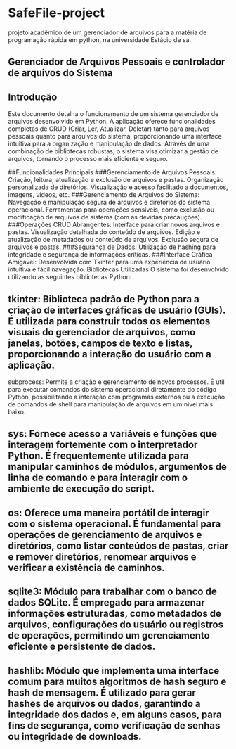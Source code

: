 # SafeFile-project
projeto acadêmico de um gerenciador de arquivos para a matéria de programação rápida em python, na universidade Estácio de sá.
## Gerenciador de Arquivos Pessoais e controlador de arquivos do Sistema
## Introdução
Este documento detalha o funcionamento de um sistema gerenciador de arquivos desenvolvido em Python. A aplicação oferece funcionalidades completas de CRUD (Criar, Ler, Atualizar, Deletar) tanto para arquivos pessoais quanto para arquivos do sistema, proporcionando uma interface intuitiva para a organização e manipulação de dados. Através de uma combinação de bibliotecas robustas, o sistema visa otimizar a gestão de arquivos, tornando o processo mais eficiente e seguro.

##Funcionalidades Principais
###Gerenciamento de Arquivos Pessoais:
Criação, leitura, atualização e exclusão de arquivos e pastas.
Organização personalizada de diretórios.
Visualização e acesso facilitado a documentos, imagens, vídeos, etc.
###Gerenciamento de Arquivos do Sistema:
Navegação e manipulação segura de arquivos e diretórios do sistema operacional.
Ferramentas para operações sensíveis, como exclusão ou modificação de arquivos de sistema (com as devidas precauções).
###Operações CRUD Abrangentes:
Interface para criar novos arquivos e pastas.
Visualização detalhada do conteúdo de arquivos.
Edição e atualização de metadados ou conteúdo de arquivos.
Exclusão segura de arquivos e pastas.
###Segurança de Dados:
Utilização de hashing para integridade e segurança de informações críticas.
###Interface Gráfica Amigável:
Desenvolvida com Tkinter para uma experiência de usuário intuitiva e fácil navegação.
Bibliotecas Utilizadas
O sistema foi desenvolvido utilizando as seguintes bibliotecas Python:

## tkinter: Biblioteca padrão de Python para a criação de interfaces gráficas de usuário (GUIs). É utilizada para construir todos os elementos visuais do gerenciador de arquivos, como janelas, botões, campos de texto e listas, proporcionando a interação do usuário com a aplicação.
subprocess: Permite a criação e gerenciamento de novos processos. É útil para executar comandos do sistema operacional diretamente do código Python, possibilitando a interação com programas externos ou a execução de comandos de shell para manipulação de arquivos em um nível mais baixo.
## sys: Fornece acesso a variáveis e funções que interagem fortemente com o interpretador Python. É frequentemente utilizada para manipular caminhos de módulos, argumentos de linha de comando e para interagir com o ambiente de execução do script.
## os: Oferece uma maneira portátil de interagir com o sistema operacional. É fundamental para operações de gerenciamento de arquivos e diretórios, como listar conteúdos de pastas, criar e remover diretórios, renomear arquivos e verificar a existência de caminhos.
## sqlite3: Módulo para trabalhar com o banco de dados SQLite. É empregado para armazenar informações estruturadas, como metadados de arquivos, configurações do usuário ou registros de operações, permitindo um gerenciamento eficiente e persistente de dados.
## hashlib: Módulo que implementa uma interface comum para muitos algoritmos de hash seguro e hash de mensagem. É utilizado para gerar hashes de arquivos ou dados, garantindo a integridade dos dados e, em alguns casos, para fins de segurança, como verificação de senhas ou integridade de downloads.
